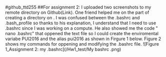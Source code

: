 #github_ttd255
##For assignment 2:
I uploaded two screenshots to my remote directory on Github(Link). One friend helped me on the part of creating a directory on . I was confused between the .bashrc and .bash_profile so thanks to his explanation, I understand that I need to use .bashrc since I was working on a compute. He also showed me the code " nano .bashrc" that oppened the text file so I could create the enviromental variabe PUI2016 and the alias pui2016 as shown in Firgure 1 below. Figure 2 shows my commands for oppening and modifying the .bashrc file.
![Figure 1_Assignment 2: my .bashrc](/Hw1_test/My bashrc .png)
